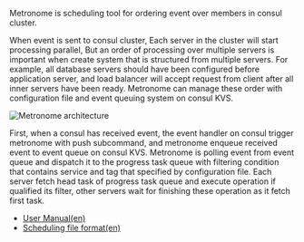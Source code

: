Metronome is scheduling tool for ordering event over members in consul cluster.

When event is sent to consul cluster, Each server in the cluster will start processing parallel, But an order of processing over multiple servers is important when create system that is structured from multiple servers.
For example, all database servers should have been configured before application server, and load balancer will accept request from client after all inner servers have been ready.
Metronome can manage these order with configuration file and event queuing system on consul KVS.

![Metronome architecture](https://raw.githubusercontent.com/wiki/cloudconductor/metronome/en/diagram.png)

First, when a consul has received event, the event handler on consul trigger metronome with push subcommand, and metronome enqueue received event to event queue on consul KVS.
Metronome is polling event from event queue and dispatch it to the progress task queue with filtering condition that contains service and tag that specified by configuration file.
Each server fetch head task of progress task queue and execute operation if qualified its filter, other servers wait for finishing these operation as it fetch first task.

- [User Manual(en)](https://github.com/cloudconductor/metronome/wiki/User-Manual(en))
- [Scheduling file format(en)](https://github.com/cloudconductor/metronome/wiki/Scheduling-file-format(en))
